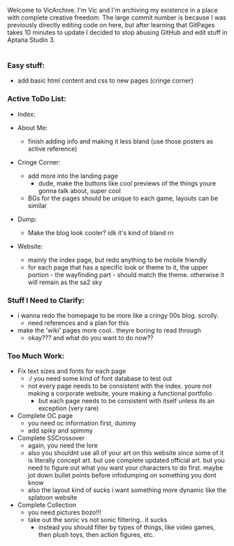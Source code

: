 Welcome to VicArchive. I'm Vic and I'm archiving my existence in a place with complete creative freedom.
The large commit number is because I was previously directly editing code on here, but after learning that GitPages takes 10 minutes to update I decided to stop abusing GitHub and edit stuff in Aptana Studio 3.
<br /><br />
### Easy stuff:
- add basic html content and css to new pages (cringe corner)

### Active ToDo List:
- Index:

- About Me:
  - finish adding info and making it less bland (use those posters as active reference)
- Cringe Corner:
  - add more into the landing page
    - dude, make the buttons like cool previews of the things youre gonna talk about, super cool
  - BGs for the pages should be unique to each game, layouts can be similar
- Dump:
  - Make the blog look cooler? idk it's kind of bland rn
- Website:
  - mainly the index page, but redo anything to be mobile friendly
  - for each page that has a specific look or theme to it, the upper portion - the wayfinding part - should match the theme. otherwise it will remain as the sa2 sky

### Stuff I Need to Clarify:
- i wanna redo the homepage to be more like a cringy 00s blog. scrolly.
  - need references and a plan for this
- make the 'wiki' pages more cool.. theyre boring to read through
  - okay??? and what do you want to do now??

### Too Much Work:
- Fix text sizes and fonts for each page
  - :/ you need some kind of font database to test out
  - not every page needs to be consistent with the index. youre not making a corporate website, youre making a functional portfolio
    - but each page needs to be consistent with itself unless its an exception (very rare)
- Complete OC page
  - you need oc information first, dummy
  - add spiky and spimmy
- Complete SSCrossover
  - again, you need the lore
  - also you shouldnt use all of your art on this website since some of it is literally concept art. but use complete updated official art. but you need to figure out what you want your characters to do first. maybe jot down bullet points before infodumping on something you dont know
  - also the layout kind of sucks i want something more dynamic like the splatoon website
- Complete Collection
  - you need pictures bozo!!!
  - take out the sonic vs not sonic filtering.. it sucks
    - instead you should filter by types of things, like video games, then plush toys, then action figures, etc.
